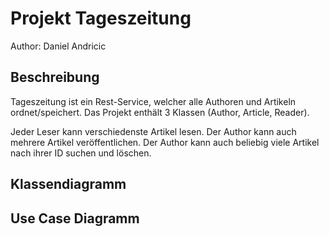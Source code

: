 # Projekt Tageszeitung

Author: Daniel Andricic

## Beschreibung

Tageszeitung ist ein Rest-Service, welcher alle Authoren und Artikeln ordnet/speichert.
Das Projekt enthält 3 Klassen (Author, Article, Reader).


Jeder Leser kann verschiedenste Artikel lesen.
Der Author kann auch mehrere Artikel veröffentlichen.
Der Author kann auch beliebig viele Artikel nach ihrer ID suchen und löschen.

## Klassendiagramm



## Use Case Diagramm